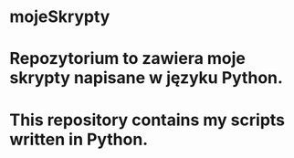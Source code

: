 # mojeSkrypty
# Repozytorium to zawiera moje skrypty napisane w języku Python.
# This repository contains my scripts written in Python.
